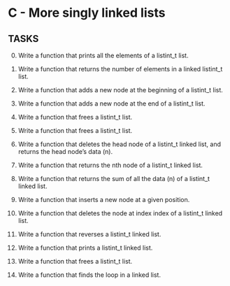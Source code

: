# C - More singly linked lists

## TASKS

0. Write a function that prints all the elements of a listint_t list.

1. Write a function that returns the number of elements in a linked listint_t list.

2. Write a function that adds a new node at the beginning of a listint_t list.

3. Write a function that adds a new node at the end of a listint_t list.

4. Write a function that frees a listint_t list.

5. Write a function that frees a listint_t list.

6. Write a function that deletes the head node of a listint_t linked list, and returns the head node’s data (n).

7. Write a function that returns the nth node of a listint_t linked list.

8. Write a function that returns the sum of all the data (n) of a listint_t linked list.

9. Write a function that inserts a new node at a given position.

10. Write a function that deletes the node at index index of a listint_t linked list.

11. Write a function that reverses a listint_t linked list.

12. Write a function that prints a listint_t linked list.

13. Write a function that frees a listint_t list.

14. Write a function that finds the loop in a linked list.
